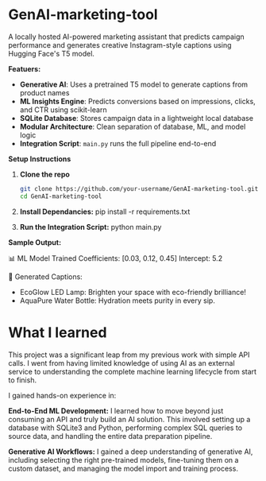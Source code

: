 # GenAI-marketing-tool
A locally hosted AI-powered marketing assistant that predicts campaign performance and generates creative Instagram-style captions using Hugging Face's T5 model.

**Featuers:**

- **Generative AI**: Uses a pretrained T5 model to generate captions from product names
- **ML Insights Engine**: Predicts conversions based on impressions, clicks, and CTR using scikit-learn
- **SQLite Database**: Stores campaign data in a lightweight local database
- **Modular Architecture**: Clean separation of database, ML, and model logic
- **Integration Script**: `main.py` runs the full pipeline end-to-end


**Setup Instructions**

1. **Clone the repo**
   ```bash
   git clone https://github.com/your-username/GenAI-marketing-tool.git
   cd GenAI-marketing-tool
2. **Install Dependancies:** pip install -r requirements.txt

3. **Run the Integration Script:** python main.py

**Sample Output:**

📊 ML Model Trained
Coefficients: [0.03, 0.12, 0.45]
Intercept: 5.2

📝 Generated Captions:
- EcoGlow LED Lamp: Brighten your space with eco-friendly brilliance!
- AquaPure Water Bottle: Hydration meets purity in every sip.



# What I learned
This project was a significant leap from my previous work with simple API calls. I went from having limited knowledge of using AI as an external service to understanding the complete machine learning lifecycle from start to finish.

I gained hands-on experience in:

**End-to-End ML Development:** I learned how to move beyond just consuming an API and truly build an AI solution. This involved setting up a database with SQLite3 and Python, performing complex SQL queries to source data, and handling the entire data preparation pipeline.

**Generative AI Workflows:** I gained a deep understanding of generative AI, including selecting the right pre-trained models, fine-tuning them on a custom dataset, and managing the model import and training process.
